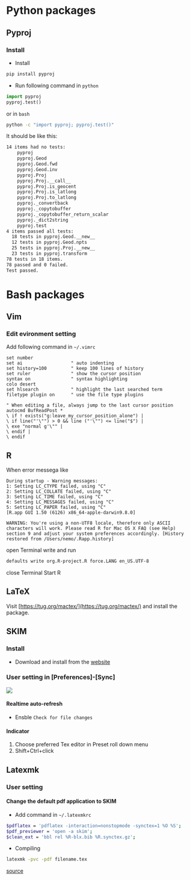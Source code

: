 # Python packages

## Pyproj

### Install
- Install
```bash
pip install pyproj
```
- Run following command in `python`
```python
import pyproj
pyproj.test()
```
or in `bash`
```bash
python -c "import pyproj; pyproj.test()"
```
It should be like this:
```bash
14 items had no tests:
    pyproj
    pyproj.Geod
    pyproj.Geod.fwd
    pyproj.Geod.inv
    pyproj.Proj
    pyproj.Proj.__call__
    pyproj.Proj.is_geocent
    pyproj.Proj.is_latlong
    pyproj.Proj.to_latlong
    pyproj._convertback
    pyproj._copytobuffer
    pyproj._copytobuffer_return_scalar
    pyproj._dict2string
    pyproj.test
4 items passed all tests:
  18 tests in pyproj.Geod.__new__
  12 tests in pyproj.Geod.npts
  25 tests in pyproj.Proj.__new__
  23 tests in pyproj.transform
78 tests in 18 items.
78 passed and 0 failed.
Test passed.
```
# Bash packages

## Vim

### Edit evironment setting

Add following command in `~/.vimrc`

```
set number
set ai                  " auto indenting
set history=100         " keep 100 lines of history
set ruler               " show the cursor position
syntax on               " syntax highlighting
colo desert
set hlsearch            " highlight the last searched term
filetype plugin on      " use the file type plugins

" When editing a file, always jump to the last cursor position
autocmd BufReadPost *
\ if ! exists("g:leave_my_cursor_position_alone") |
\ if line("'\"") > 0 && line ("'\"") <= line("$") |
\ exe "normal g'\"" |
\ endif |
\ endif
```

## R
When error messega like
```
During startup - Warning messages:
1: Setting LC_CTYPE failed, using "C"
2: Setting LC_COLLATE failed, using "C"
3: Setting LC_TIME failed, using "C"
4: Setting LC_MESSAGES failed, using "C"
5: Setting LC_PAPER failed, using "C"
[R.app GUI 1.50 (6126) x86_64-apple-darwin9.8.0]

WARNING: You're using a non-UTF8 locale, therefore only ASCII characters will work. Please read R for Mac OS X FAQ (see Help) section 9 and adjust your system preferences accordingly. [History restored from /Users/nemo/.Rapp.history]
```

open Terminal
write and run
```bash
defaults write org.R-project.R force.LANG en_US.UTF-8
```
close Terminal
Start R

## LaTeX
Visit [https://tug.org/mactex/](https://tug.org/mactex/) and install the package.

## SKIM
### Install
- Download and install from the [website](http://skim-app.sourceforge.net)

### User setting in [Preferences]-[Sync]
![](http://i.imgur.com/VbfLrco.png)

#### Realtime auto-refresh
- Ensble `Check for file changes`

#### Indicator
1. Choose preferred Tex editor in Preset roll down menu
2. Shift+Ctrl+click

## Latexmk
### User setting
#### Change the default pdf application to SKIM
- Add command in `~/.latexmkrc`
```bash
$pdflatex = 'pdflatex -interaction=nonstopmode -synctex=1 %O %S';
$pdf_previewer = 'open -a skim';
$clean_ext = 'bbl rel %R-blx.bib %R.synctex.gz';
```
- Compiling
```bash
latexmk -pvc -pdf filename.tex
```

[source](http://stackoverflow.com/questions/7899845/emacs-synctex-skim-how-to-correctly-set-up-syncronization-none-of-the-exi)
